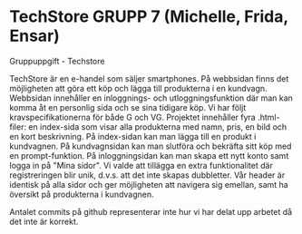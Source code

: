 ﻿# TechStore  GRUPP 7 (Michelle, Frida, Ensar)
Gruppuppgift - Techstore


TechStore är en e-handel som säljer smartphones. På webbsidan finns det möjligheten att göra ett köp och lägga till produkterna i en kundvagn. Webbsidan innehåller 
en inloggnings- och utloggningsfunktion där man kan komma åt en personlig sida och se sina tidigare köp. Vi har följt kravspecifikationerna för både G och VG.
Projektet innehåller fyra .html-filer: en index-sida som visar alla produkterna med namn, pris, en bild och en kort beskrivning. På index-sidan kan man lägga till en produkt
i kundvagnen. På kundvagnsidan kan man slutföra och bekräfta sitt köp med en prompt-funktion. På inloggningsidan kan man skapa ett nytt konto samt logga in på "Mina sidor". 
Vi valde att tillägga en extra funktionalitet där registreringen blir unik, d.v.s. att det inte skapas dubbletter. Vår header är identisk på alla sidor och ger möjligheten 
att navigera sig emellan, samt ha översikt på produkterna i kundvagnen. 

Antalet commits på github representerar inte hur vi har delat upp arbetet då det inte är korrekt.
